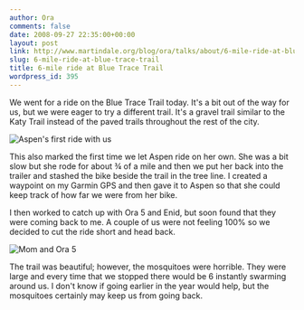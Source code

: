 ```yaml
---
author: Ora
comments: false
date: 2008-09-27 22:35:00+00:00
layout: post
link: http://www.martindale.org/blog/ora/talks/about/6-mile-ride-at-blue-trace-trail
slug: 6-mile-ride-at-blue-trace-trail
title: 6-mile ride at Blue Trace Trail
wordpress_id: 395
---
```


We went for a ride on the Blue Trace Trail today. It's a bit out of the way for us, but we were eager to try a different trail. It's a gravel trail similar to the Katy Trail instead of the paved trails throughout the rest of the city.   
  
![Aspen's first ride with us](http://www.martindale.org/uploaded_images/IMG_2476-705515.jpg)  
  
This also marked the first time we let Aspen ride on her own. She was a bit slow but she rode for about ¾ of a mile and then we put her back into the trailer and stashed the bike beside the trail in the tree line. I created a waypoint on my Garmin GPS and then gave it to Aspen so that she could keep track of how far we were from her bike.  
  
I then worked to catch up with Ora 5 and Enid, but soon found that they were coming back to me. A couple of us were not feeling 100% so we decided to cut the ride short and head back.  
  
![Mom and Ora 5](http://www.martindale.org/uploaded_images/IMG_2467-705450.jpg)  
  
The trail was beautiful; however, the mosquitoes were horrible. They were large and every time that we stopped there would be 6 instantly swarming around us. I don't know if going earlier in the year would help, but the mosquitoes certainly may keep us from going back.
